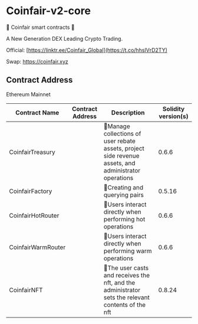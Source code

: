 # Coinfair-v2-core

📣 Coinfair smart contracts 📣

A New Generation DEX Leading Crypto Trading. 

Official: [https://linktr.ee/Coinfair_Global](https://t.co/hhsIVrD2TY)

Swap: https://coinfair.xyz

## Contract Address

Ethereum Mainnet

| Contract Name      | Contract Address | Description                                                  | Solidity version(s) |
| ------------------ | ---------------- | ------------------------------------------------------------ | ------------------- |
| CoinfairTreasury   |                  | 📍Manage collections of user rebate assets, project side revenue assets, and administrator operations | 0.6.6               |
| CoinfairFactory    |                  | 📍Creating and querying pairs                                 | 0.5.16              |
| CoinfairHotRouter  |                  | 📍Users interact directly when performing hot operations      | 0.6.6               |
| CoinfairWarmRouter |                  | 📍Users interact directly when performing warm operations     | 0.6.6               |
| CoinfairNFT        |                  | 📍The user casts and receives the nft, and the administrator sets the relevant contents of the nft | 0.8.24              |

